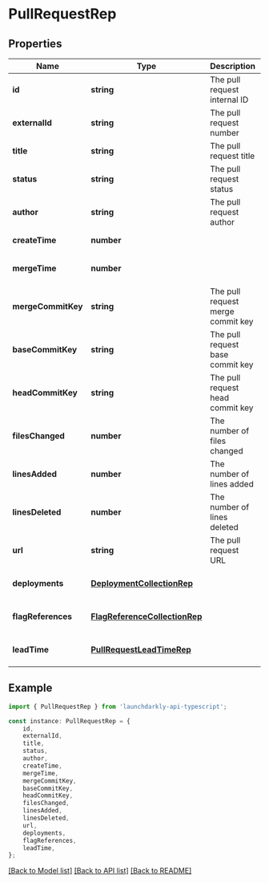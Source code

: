 # PullRequestRep


## Properties

Name | Type | Description | Notes
------------ | ------------- | ------------- | -------------
**id** | **string** | The pull request internal ID | [default to undefined]
**externalId** | **string** | The pull request number | [default to undefined]
**title** | **string** | The pull request title | [default to undefined]
**status** | **string** | The pull request status | [default to undefined]
**author** | **string** | The pull request author | [default to undefined]
**createTime** | **number** |  | [default to undefined]
**mergeTime** | **number** |  | [optional] [default to undefined]
**mergeCommitKey** | **string** | The pull request merge commit key | [optional] [default to undefined]
**baseCommitKey** | **string** | The pull request base commit key | [default to undefined]
**headCommitKey** | **string** | The pull request head commit key | [default to undefined]
**filesChanged** | **number** | The number of files changed | [default to undefined]
**linesAdded** | **number** | The number of lines added | [default to undefined]
**linesDeleted** | **number** | The number of lines deleted | [default to undefined]
**url** | **string** | The pull request URL | [default to undefined]
**deployments** | [**DeploymentCollectionRep**](DeploymentCollectionRep.md) |  | [optional] [default to undefined]
**flagReferences** | [**FlagReferenceCollectionRep**](FlagReferenceCollectionRep.md) |  | [optional] [default to undefined]
**leadTime** | [**PullRequestLeadTimeRep**](PullRequestLeadTimeRep.md) |  | [optional] [default to undefined]

## Example

```typescript
import { PullRequestRep } from 'launchdarkly-api-typescript';

const instance: PullRequestRep = {
    id,
    externalId,
    title,
    status,
    author,
    createTime,
    mergeTime,
    mergeCommitKey,
    baseCommitKey,
    headCommitKey,
    filesChanged,
    linesAdded,
    linesDeleted,
    url,
    deployments,
    flagReferences,
    leadTime,
};
```

[[Back to Model list]](../README.md#documentation-for-models) [[Back to API list]](../README.md#documentation-for-api-endpoints) [[Back to README]](../README.md)
